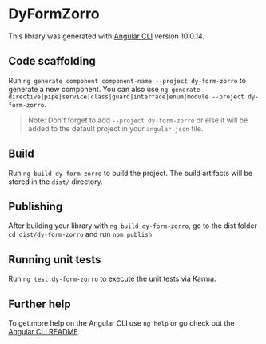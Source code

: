 # DyFormZorro

This library was generated with [Angular CLI](https://github.com/angular/angular-cli) version 10.0.14.

## Code scaffolding

Run `ng generate component component-name --project dy-form-zorro` to generate a new component. You can also use `ng generate directive|pipe|service|class|guard|interface|enum|module --project dy-form-zorro`.
> Note: Don't forget to add `--project dy-form-zorro` or else it will be added to the default project in your `angular.json` file. 

## Build

Run `ng build dy-form-zorro` to build the project. The build artifacts will be stored in the `dist/` directory.

## Publishing

After building your library with `ng build dy-form-zorro`, go to the dist folder `cd dist/dy-form-zorro` and run `npm publish`.

## Running unit tests

Run `ng test dy-form-zorro` to execute the unit tests via [Karma](https://karma-runner.github.io).

## Further help

To get more help on the Angular CLI use `ng help` or go check out the [Angular CLI README](https://github.com/angular/angular-cli/blob/master/README.md).
